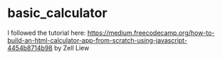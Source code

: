# basic_calculator

I followed the tutorial here: https://medium.freecodecamp.org/how-to-build-an-html-calculator-app-from-scratch-using-javascript-4454b8714b98 by Zell Liew